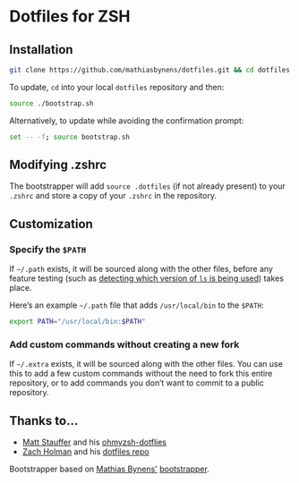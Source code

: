 # Dotfiles for ZSH

## Installation

```bash
git clone https://github.com/mathiasbynens/dotfiles.git && cd dotfiles && ./bootstrap.sh
```

To update, `cd` into your local `dotfiles` repository and then:

```bash
source ./bootstrap.sh
```

Alternatively, to update while avoiding the confirmation prompt:

```bash
set -- -f; source bootstrap.sh
```

## Modifying .zshrc

The bootstrapper will add `source .dotfiles` (if not already present) to your `.zshrc` and store a copy of your `.zshrc` in the repository. 

## Customization

### Specify the `$PATH`

If `~/.path` exists, it will be sourced along with the other files, before any feature testing (such as [detecting which version of `ls` is being used](https://github.com/mathiasbynens/dotfiles/blob/aff769fd75225d8f2e481185a71d5e05b76002dc/.aliases#L21-L26)) takes place.

Here’s an example `~/.path` file that adds `/usr/local/bin` to the `$PATH`:

```bash
export PATH="/usr/local/bin:$PATH"
```

### Add custom commands without creating a new fork

If `~/.extra` exists, it will be sourced along with the other files. You can use this to add a few custom commands without the need to fork this entire repository, or to add commands you don’t want to commit to a public repository.


## Thanks to…

* [Matt Stauffer](https://mattstauffer.com/) and his [ohmyzsh-dotflies](https://github.com/mattstauffer/ohmyzsh-dotfiles)
* [Zach Holman](http://zachholman.com) and his [dotfiles repo](https://github.com/holman/dotfiles)

Bootstrapper based on [Mathias Bynens'](https://mathiasbynens.be/) [bootstrapper](https://github.com/mathiasbynens/dotfiles).
